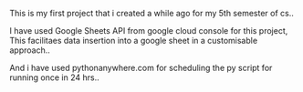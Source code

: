 This is my first project that i created a while ago for my 5th semester of cs..

I have used Google Sheets API from google cloud console for this project, This facilitaes data insertion into a google sheet in a customisable approach..

And i have used pythonanywhere.com for scheduling the py script for running once in 24 hrs..
